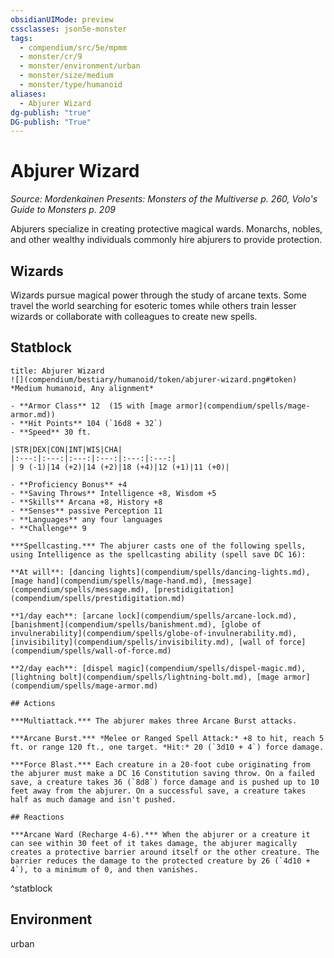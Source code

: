 ```yaml
---
obsidianUIMode: preview
cssclasses: json5e-monster
tags:
  - compendium/src/5e/mpmm
  - monster/cr/9
  - monster/environment/urban
  - monster/size/medium
  - monster/type/humanoid
aliases:
  - Abjurer Wizard
dg-publish: "true"
DG-publish: "True"
---
```

# Abjurer Wizard
*Source: Mordenkainen Presents: Monsters of the Multiverse p. 260, Volo's Guide to Monsters p. 209*  

Abjurers specialize in creating protective magical wards. Monarchs, nobles, and other wealthy individuals commonly hire abjurers to provide protection.

## Wizards

Wizards pursue magical power through the study of arcane texts. Some travel the world searching for esoteric tomes while others train lesser wizards or collaborate with colleagues to create new spells.

## Statblock

```ad-statblock
title: Abjurer Wizard
![](compendium/bestiary/humanoid/token/abjurer-wizard.png#token)
*Medium humanoid, Any alignment*

- **Armor Class** 12  (15 with [mage armor](compendium/spells/mage-armor.md))
- **Hit Points** 104 (`16d8 + 32`)
- **Speed** 30 ft.

|STR|DEX|CON|INT|WIS|CHA|
|:---:|:---:|:---:|:---:|:---:|:---:|
| 9 (-1)|14 (+2)|14 (+2)|18 (+4)|12 (+1)|11 (+0)|

- **Proficiency Bonus** +4
- **Saving Throws** Intelligence +8, Wisdom +5
- **Skills** Arcana +8, History +8
- **Senses** passive Perception 11
- **Languages** any four languages
- **Challenge** 9

***Spellcasting.*** The abjurer casts one of the following spells, using Intelligence as the spellcasting ability (spell save DC 16):

**At will**: [dancing lights](compendium/spells/dancing-lights.md), [mage hand](compendium/spells/mage-hand.md), [message](compendium/spells/message.md), [prestidigitation](compendium/spells/prestidigitation.md)

**1/day each**: [arcane lock](compendium/spells/arcane-lock.md), [banishment](compendium/spells/banishment.md), [globe of invulnerability](compendium/spells/globe-of-invulnerability.md), [invisibility](compendium/spells/invisibility.md), [wall of force](compendium/spells/wall-of-force.md)

**2/day each**: [dispel magic](compendium/spells/dispel-magic.md), [lightning bolt](compendium/spells/lightning-bolt.md), [mage armor](compendium/spells/mage-armor.md)

## Actions

***Multiattack.*** The abjurer makes three Arcane Burst attacks.

***Arcane Burst.*** *Melee or Ranged Spell Attack:* +8 to hit, reach 5 ft. or range 120 ft., one target. *Hit:* 20 (`3d10 + 4`) force damage.

***Force Blast.*** Each creature in a 20-foot cube originating from the abjurer must make a DC 16 Constitution saving throw. On a failed save, a creature takes 36 (`8d8`) force damage and is pushed up to 10 feet away from the abjurer. On a successful save, a creature takes half as much damage and isn't pushed.

## Reactions

***Arcane Ward (Recharge 4-6).*** When the abjurer or a creature it can see within 30 feet of it takes damage, the abjurer magically creates a protective barrier around itself or the other creature. The barrier reduces the damage to the protected creature by 26 (`4d10 + 4`), to a minimum of 0, and then vanishes.
```
^statblock

## Environment

urban